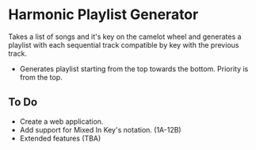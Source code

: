# Harmonic Playlist Generator

Takes a list of songs and it's key on the camelot wheel and generates a playlist with each sequential track compatible by key with the previous track.

* Generates playlist starting from the top towards the bottom. Priority is from the top.

## To Do

* Create a web application.
* Add support for Mixed In Key's notation. (1A-12B)
* Extended features (TBA)
